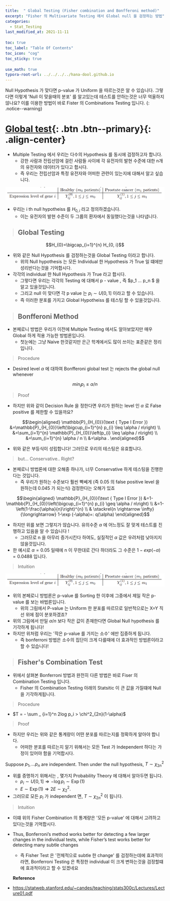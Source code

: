 ```yaml
---
title:  " Global Testing (Fisher combination and Bonfferoni method)"
excerpt: "Fisher 의 Multivariate Testing 에서 Global null 을 검정하는 방법"
categories:
  - Stat_Testing
last_modified_at: 2021-11-11

toc: true
toc_label: "Table Of Contents"
toc_icon: "cog"
toc_sticky: true

use_math: true
typora-root-url: ../../../../hana-dool.github.io
---
```


 Null Hypothesis 가 맞다면 p-value 가 Uniform 을 따르는것은 알 수 있습니다. 그렇다면 이렇게 'Null 이 맞을때의 분포' 를 알고있는데 테스트를 안하는것은 너무 억울하지 않나요? 이를 이용한 방법이 바로 Fister 의 Combinations Testing 입니다. 
{: .notice--warning}

# [Global test](#link){: .btn .btn--primary}{: .align-center}

- Multiple Testing 에서 우리는 다수의 Hypothesis 를 동시에 검정하고자 합니다.
  - 강한 사람과 전립선암에 걸린 사람들 사이에 각 유전자의 발현 수준에 대한 n개의 유전자와 데이터가 있다고 합시다.
  - 즉 우리는 전립선암과 특정 유전자와 어떠한 관련이 있는지에 대해서 알고 싶습니다. 

![png](/assets/images/Stat/100_1.png)

- 우리는 i th null hypotheiss 를 $H_{0,i}$ 라고 정의하겠습니다. 
  - 이는 유전자의 발현 수준이 두 그룹의 환자에서 동일했다는것을 나타냅니다.

> ## Global Testing

$$H_{0}=\bigcap_{i=1}^{n} H_{0, i}$$

- 위와 같은 Null Hypothesis 를 검정하는것을 Global Testing 이라고 합니다.
  - 위의 Null hypothesis 는 모든 Individual 한 Hypothesis 가 True 일 떄에만 성리반다는것을 기억합시다.
- 각각의 individual 한 Null Hypothesis 가 True 라고 합시다. 
  - 그렇다면 우리는 각각의 Testing 에 대해서 p - value , 즉 $p_1 ... p_n $ 을 알고 있을것입니다. 
  - 그리고 null 이 맞다면 각 p value 는 $p_i \sim U[0,1]$ 이라고 할 수 있습니다. 
  - 즉 이러한 분포를 가지고 Global Hypotheiss 를 테스팅 할 수 있을것입니다.

> ## Bonfferoni Method

- 본페로니 방법은 우리가 이전에 Multiple Testing 에서도 알아보았지만 매우 Global 하게 적용 가능한 방법론입니다. 
  - 첫눈에는 그냥 Naive 한것같지만 은근 학계에서도 많이 쓰이는 표준같은 정리입니다.

> Procedure

- Desired level $\alpha$ 에 대하여 Bonfferoni global test 는 rejects the global null whenever

$$min_i p_i \le \alpha / n$$

> Proof

- 하지만 위와 같이 Decision Rule 을 정한다면 우리가 원하는 level 인 $\alpha$ 로 False positive 를 제한할 수 있을까요? 

$$\begin{aligned}
\mathbb{P}_{H_{0}}(\text { Type I Error }) &=\mathbb{P}_{H_{0}}\left(\bigcup_{i=1}^{n} p_{i} \leq \alpha / n\right) \\
&=\sum_{i=1}^{n} \mathbb{P}_{H_{0}}\left(p_{i} \leq \alpha / n\right) \\
&=\sum_{i=1}^{n} \alpha / n \\
&=\alpha .
\end{aligned}$$

- 위와 같은 부등식이 성립합니다! 그러므로 우리의 테스팅은 유효합니다.

> but... Conservative.. Right? 

- 본페로니 방법론에 대한 오해중 하나가, 너무 Conservative 하게 테스팅을 진행한다는 것입니다. 
  - 즉 우리가 원하는 수준보다 훨씬 빡쎄게 (즉 0.05 의 false positive level 을 원하는데 0.045 가 되는식) 검정한다는 오해가 있죠

$$\begin{aligned}
\mathbb{P}_{H_{0}}(\text { Type I Error }) &=1-\mathbb{P}_{H_{0}}\left(\bigcup_{i=1}^{n} p_{i} \geq \alpha / n\right) \\
&=1-\left(1-\frac{\alpha}{n}\right)^{n} \\
& \stackrel{n \rightarrow \infty}{\longrightarrow} 1-\exp (-\alpha)=: q(\alpha)
\end{aligned}$$



- 하지만 위를 보면 그렇지가 않습니다. 유의수준 $\alpha$ 에 어느정도 잘 맞게 테스트를 진행하고 있음을 알 수 있습니다 ! 
  - 그러므로 n 을 아무리 증가시킨다 하여도, 실질적인 $\alpha$ 값은 우려처럼 낮아지지 않을것입니다.
- 한 예시로 $\alpha = 0.05$ 일때에 n 이 무한대로 간다 하더라도 그 수준은 $1- exp(-\alpha) = 0.0488$ 입니다. 

> Intuition 

![png](/assets/images/Stat/100_1.png)

- 위의 본페로니 방법론은 p-value 를 Sorting 한 이후에 그중에서 제일 작은 p-value 를 보는 바법론입니다.
  - 위의 그림에서 P-value 는 Uniform 한 분포를 따르므로 일반적으로는 X=Y 직선 위에 점이 분포하겠죠? 
- 위의 그림에서 만일 $\alpha/n$ 보다 작은 값이 존재한다면 Global Null hypothesis 를 기각하게 됩니다! 
- 하지만 위처럼 우리는 '작은 p-value 를 가지는 소수' 에만 집중하게 됩니다. 
  - 즉  bonferroni 방법은 소수의 집단이 크게 다를때에 더 효과적인 방법론이라고 할 수 있습니다! 

> ## Fisher's Combination Test

- 위에서 살펴본 Bonferroni 방법과 완전히 다른 방법은 바로 Fiser 의 Combination Testing 입니다.
  - Fisher 의 Combination Testing 아래의 Statsitic 이 큰 값을 가질떄에 Null 을 기각하게됩니다.

> Procedure 

- $T = - \sum _ {i=1}^n 2log p_i > \chi^2_{2n}(1-\alpha)$ 

> Proof 

- 하지만 우리는 위와 같은 통계량이 어떤 분포를 따르는지를 정확하게 알아야 합니다. 
  - 어떠한 분포를 따르는지 알기 위해서는 모든 Test 가 Independent 하다는 가정이 있어야 함을 기억합시다.

Suppose $p_1, . . . p_n$ are independent. Then under the null hypothesis, $T \sim χ^2_{2n}$

- 위를 증명하기 위해서는 , 몇가지 Probability Theory 에 대해서 알아두면 됩니다. 
  - $p_{i} \sim U[0,1] \Longrightarrow-\log p_{i} \sim \operatorname{Exp}(1)$
  - $E \sim \operatorname{Exp}(1) \Longrightarrow 2 E \sim \chi_{2}^{2}$.
- 그러므로 모든 $p_i$ 가 independent 면, $T \sim \chi^2_{2n}$ 이 됩니다.

> Intuition 

- 이떄 위의 Fisher Combination 의 통계량은 '모든 p-value' 에 대해서 고려하고 있다는것을 기억합시다. 
- Thus, Bonferroni’s method works better for detecting a few larger changes in the individual tests, while Fisher’s test works better for detecting many subtle changes
  - 즉 Fisher Test 은 '전체적으로 subtle 한 change' 를 검정하는데에 효과적이라면, Bonferroni Testing 은 특정한 individual 이 크게 변하는것을 검정할떄에 효과적이라고 할 수 있겠네요

   **Reference**

- <https://statweb.stanford.edu/~candes/teaching/stats300c/Lectures/Lecture01.pdf>

